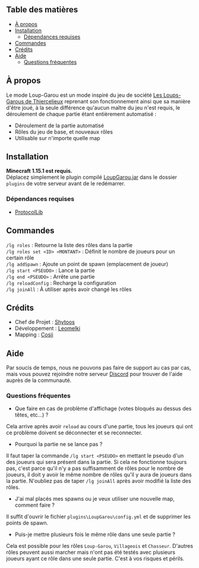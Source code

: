## Table des matières

- [À propos](#à-propos)
- [Installation](#installation)
  - [Dépendances requises](#dépendances-requises)
- [Commandes](#commandes)
- [Crédits](#crédits)
- [Aide](#aide)
  - [Questions fréquentes](#questions-fréquentes)

## À propos

Le mode Loup-Garou est un mode inspiré du jeu de société [Les Loups-Garous de Thiercelieux](https://fr.wikipedia.org/wiki/Les_Loups-garous_de_Thiercelieux) reprenant son fonctionnement ainsi que sa manière d'être joué, à la seule différence qu'aucun maître du jeu n'est requis, le déroulement de chaque partie étant entièrement automatisé :

- Déroulement de la partie automatisé
- Rôles du jeu de base, et nouveaux rôles
- Utilisable sur n'importe quelle map

## Installation

**Minecraft 1.15.1 est requis.**  
Déplacez simplement le plugin compilé [LoupGarou.jar](https://github.com/leomelki/LoupGarou/releases) dans le dossier `plugins` de votre serveur avant de le redémarrer.

### Dépendances requises

- [ProtocolLib](https://www.spigotmc.org/resources/protocollib.1997/)

## Commandes

`/lg roles` : Retourne la liste des rôles dans la partie  
`/lg roles set <ID> <MONTANT>` : Définit le nombre de joueurs pour un certain rôle  
`/lg addSpawn` : Ajoute un point de spawn (emplacement de joueur)  
`/lg start <PSEUDO>` : Lance la partie  
`/lg end <PSEUDO>` : Arrête une partie  
`/lg reloadConfig` : Recharge la configuration  
`/lg joinAll` : À utiliser après avoir changé les rôles  

## Crédits

- Chef de Projet : [Shytoos](https://twitter.com/shytoos_)
- Développement : [Leomelki](https://twitter.com/leomelki)
- Mapping : [Cosii](https://www.youtube.com/channel/UCwyOcA41QSk590fl9L0ys8A)

## Aide

Par soucis de temps, nous ne pouvons pas faire de support au cas par cas, mais vous pouvez rejoindre notre serveur [Discord](https://discord.gg/Squeezie) pour trouver de l'aide auprès de la communauté.

### Questions fréquentes

- Que faire en cas de problème d'affichage (votes bloqués au dessus des têtes, etc...) ?  

Cela arrive après avoir `reload` au cours d'une partie, tous les joueurs qui ont ce problème doivent se déconnecter et se reconnecter.

- Pourquoi la partie ne se lance pas ?  

Il faut taper la commande `/lg start <PSEUDO>` en mettant le pseudo d'un des joueurs qui sera présent dans la partie. Si cela ne fonctionne toujours pas, c'est parce qu'il n'y a pas suffisamment de rôles pour le nombre de joueurs, il doit y avoir le même nombre de rôles qu'il y aura de joueurs dans la partie. N'oubliez pas de taper `/lg joinAll` après avoir modifié la liste des rôles.

- J'ai mal placés mes spawns ou je veux utiliser une nouvelle map, comment faire ?  

Il suffit d'ouvrir le fichier `plugins\LoupGarou\config.yml` et de supprimer les points de spawn.

- Puis-je mettre plusieurs fois le même rôle dans une seule partie ?

Cela est possible pour les rôles `Loup-Garou`, `Villageois` et `Chasseur`.
D'autres rôles peuvent aussi marcher mais n'ont pas été testés avec plusieurs joueurs ayant ce rôle dans une seule partie. C'est à vos risques et périls.